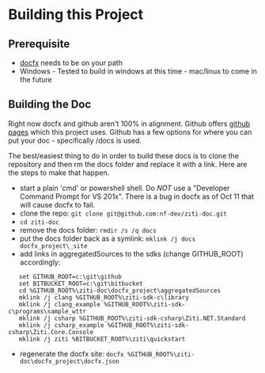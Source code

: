 # Building this Project

## Prerequisite

* [docfx](https://dotnet.github.io/docfx/) needs to be on your path
* Windows - Tested to build in windows at this time - mac/linux to come in the future

## Building the Doc

Right now docfx and github aren't 100% in alignment. Github offers [github pages](https://pages.github.com/)
which this project uses. Github has a few options for where you can put your doc - specifically /docs is used.

The best/easiest thing to do in order to build these docs is to clone the repository and then rm the docs
folder and replace it with a link.  Here are the steps to make that happen.

* start a plain 'cmd' or powershell shell. Do _NOT_ use a "Developer Command Prompt for VS 201x". There is
a bug in docfx as of Oct 11 that will cause docfx to fail.
* clone the repo: `git clone git@github.com:nf-dev/ziti-doc.git`
* `cd ziti-doc`
* remove the docs folder: `rmdir /s /q docs`
* put the docs folder back as a symlink: `mklink /j docs docfx_project\_site`
* add links in aggregatedSources to the sdks (change GITHUB_ROOT) accordingly:
```
   set GITHUB_ROOT=c:\git\github
   set BITBUCKET_ROOT=c:\git\bitbucket
   cd %GITHUB_ROOT%\ziti-doc\docfx_project\aggregatedSources
   mklink /j clang %GITHUB_ROOT%\ziti-sdk-c\library
   mklink /j clang_example %GITHUB_ROOT%\ziti-sdk-c\programs\sample_wttr
   mklink /j csharp %GITHUB_ROOT%\ziti-sdk-csharp\Ziti.NET.Standard
   mklink /j csharp_example %GITHUB_ROOT%\ziti-sdk-csharp\Ziti.Core.Console
   mklink /j ziti %BITBUCKET_ROOT%\ziti\quickstart
```
* regenerate the docfx site: `docfx %GITHUB_ROOT%\ziti-doc\docfx_project\docfx.json`
